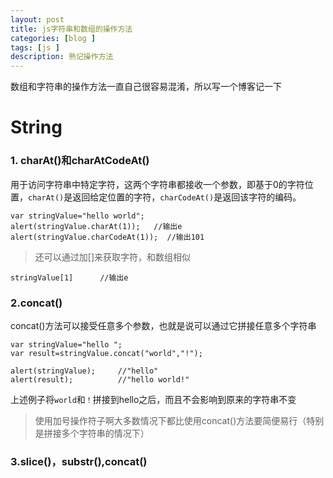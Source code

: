 ```yaml
---
layout: post
title: js字符串和数组的操作方法
categories: [blog ]
tags: [js ]
description: 熟记操作方法
---
```


数组和字符串的操作方法一直自己很容易混淆，所以写一个博客记一下

# String

### 1. charAt()和charAtCodeAt()

用于访问字符串中特定字符，这两个字符串都接收一个参数，即基于0的字符位置，`charAt()`是返回给定位置的字符，`charCodeAt()`是返回该字符的编码。

	var stringValue="hello world";
	alert(stringValue.charAt(1));	//输出e
	alert(stringValue.charCodeAt(1));  //输出101

> 还可以通过加[]来获取字符，和数组相似

	stringValue[1]		//输出e

### 2.concat()

concat()方法可以接受任意多个参数，也就是说可以通过它拼接任意多个字符串

	var stringValue="hello ";
	var result=stringValue.concat("world","!");

	alert(stringValue);		//"hello"
	alert(result);			//"hello world!"

上述例子将`world`和`！`拼接到hello之后，而且不会影响到原来的字符串不变

> 使用加号操作符子啊大多数情况下都比使用concat()方法要简便易行（特别是拼接多个字符串的情况下）

### 3.slice()，substr(),concat()

